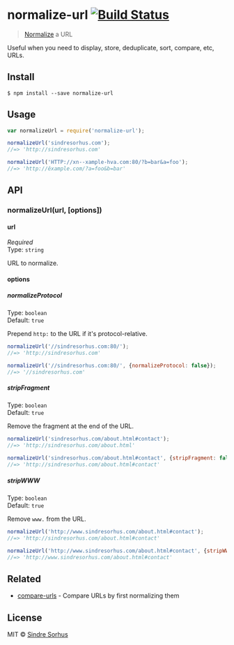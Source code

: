 # normalize-url [![Build Status](https://travis-ci.org/sindresorhus/normalize-url.svg?branch=master)](https://travis-ci.org/sindresorhus/normalize-url)

> [Normalize](http://en.wikipedia.org/wiki/URL_normalization) a URL

Useful when you need to display, store, deduplicate, sort, compare, etc, URLs.


## Install

```
$ npm install --save normalize-url
```


## Usage

```js
var normalizeUrl = require('normalize-url');

normalizeUrl('sindresorhus.com');
//=> 'http://sindresorhus.com'

normalizeUrl('HTTP://xn--xample-hva.com:80/?b=bar&a=foo');
//=> 'http://êxample.com/?a=foo&b=bar'
```


## API

### normalizeUrl(url, [options])

#### url

*Required*  
Type: `string`

URL to normalize.

#### options

##### normalizeProtocol

Type: `boolean`  
Default: `true`

Prepend `http:` to the URL if it's protocol-relative.

```js
normalizeUrl('//sindresorhus.com:80/');
//=> 'http://sindresorhus.com'

normalizeUrl('//sindresorhus.com:80/', {normalizeProtocol: false});
//=> '//sindresorhus.com'
```

##### stripFragment

Type: `boolean`  
Default: `true`

Remove the fragment at the end of the URL.

```js
normalizeUrl('sindresorhus.com/about.html#contact');
//=> 'http://sindresorhus.com/about.html'

normalizeUrl('sindresorhus.com/about.html#contact', {stripFragment: false});
//=> 'http://sindresorhus.com/about.html#contact'
```

##### stripWWW

Type: `boolean`  
Default: `true`

Remove `www.` from the URL.

```js
normalizeUrl('http://www.sindresorhus.com/about.html#contact');
//=> 'http://sindresorhus.com/about.html#contact'

normalizeUrl('http://www.sindresorhus.com/about.html#contact', {stripWWW: false});
//=> 'http://www.sindresorhus.com/about.html#contact'
```


## Related

- [compare-urls](https://github.com/sindresorhus/compare-urls) - Compare URLs by first normalizing them


## License

MIT © [Sindre Sorhus](http://sindresorhus.com)
